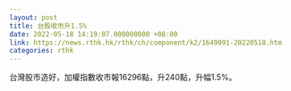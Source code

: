 ```yaml
---
layout: post
title: 台股收市升1.5%
date: 2022-05-18 14:19:07.000000000 +08:00
link: https://news.rthk.hk/rthk/ch/component/k2/1649091-20220518.htm
categories: rthk
---
```


台灣股市造好，加權指數收市報16296點，升240點，升幅1.5%。
